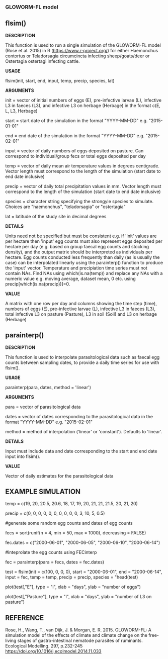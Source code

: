 ### GLOWORM-FL model

## flsim()

**DESCRIPTION**

This function is used to run a single simulation of the GLOWORM-FL model (Rose et al. 2015) in R (https://www.r-project.org/) for either Haemonchus contortus or Teladorsagia
circumcincta infecting sheep/goats/deer or Ostertagia ostertagi infecting cattle.

**USAGE**

flsim(init, start, end, input, temp, precip, species, lat)

**ARGUMENTS**

init = vector of initial numbers of eggs (E), pre-infective larvae (L), infective L3 in faeces (L3), and infective L3 on herbage (Herbage) in the format
c(E, L, L3, Herbage)

start =  start date of the simulation in the format "YYYY-MM-DD" e.g. "2015-01-01"

end = end date of the simulation in the format "YYYY-MM-DD" e.g. "2015-02-01"

input = vector of daily numbers of eggs deposited on pasture. Can correspond to individual/group fecs or total eggs deposited per day

temp = vector of daily mean air temperature values in degrees centigrade. Vector length must correspond to the length of the simulation (start date
to end date inclusive)

precip = vector of daily total precipitation values in mm. Vector length must correspond to the length of the simulation (start date to end date inclusive)

species = character string specifying the strongyle species to simulate. Choices are "haemonchus", "teladorsagia" or "ostertagia"

lat = latitude of the study site in decimal degrees

**DETAILS**

Units need not be specified but must be consistent e.g. if 'init' values are per hectare then 'input' egg counts must also represent eggs deposited per hectare per day (e.g. based on group faecal egg counts and stocking density), and the output matrix should be interpreted as individuals per hectare. 
Egg counts conducted less frequently than daily (as is usually the case) can be interpolated linearly using the parainterp() function to produce the 'input' vector. 
Temperature and precipiation time series must not contain NAs. Find NAs using which(is.na(temp)) and replace any NAs with a numeric value e.g. moving average, dataset mean, 0 etc. using precip[which(is.na(precip))]=0.

**VALUE**

A matrix with one row per day and columns showing the time step (time), numbers of eggs (E), pre-infective larvae (L), infective L3 in faeces (L3), total infective L3 on pasture (Pasture), L3 in soil (Soil) and L3 on herbage (Herbage)

## parainterp()

**DESCRIPTION**

This function is used to interpolate parasitological data such as faecal egg counts between sampling dates, to provide a daily time series for use with flsim().

**USAGE**

parainterp(para, dates, method = 'linear')

**ARGUMENTS**

para = vector of parasitological data

dates = vector of dates corresponding to the parasitological data in the format "YYYY-MM-DD" e.g. "2015-02-01"

method = method of interpolation ('linear' or 'constant'). Defaults to 'linear'.

**DETAILS**

Input must include data and date corresponding to the start and end date input into flsim().

**VALUE**

Vector of daily estimates for the parasitological data


## EXAMPLE SIMULATION

temp = c(19, 20, 20.5, 20.6, 18, 17, 19, 20, 21, 21, 21.5, 20, 21, 20)

precip = c(0, 0, 0, 0, 0, 0, 0, 0, 0, 0, 3, 10, 5, 0.5)

#generate some random egg counts and dates of egg counts

fecs = sort(runif(n = 4, min = 50, max = 1000), decreasing = FALSE)

fec.dates = c("2000-06-01", "2000-06-05", "2000-06-10", "2000-06-14")

#inteprolate the egg counts using FECinterp

fec = parainterp(para = fecs, dates = fec.dates)

test = flsim(init = c(100, 0, 0, 0), start = "2000-06-01", end = "2000-06-14", input = fec, temp = temp, precip = precip, species = "head(test)

plot(test[,"E"], type = "l", xlab = "days", ylab = "number of eggs")

plot(test[,"Pasture"], type = "l", xlab = "days", ylab = "number of L3 on pasture")


## REFERENCE

Rose, H., Wang, T., van Dijk, J. & Morgan, E. R. 2015. GLOWORM-FL: A simulation model of the effects of climate and climate change on the free-living stages of gastro-intestinal nematode parasites of ruminants. Ecological Modelling. 297, p.232-245
https://doi.org/10.1016/j.ecolmodel.2014.11.033
